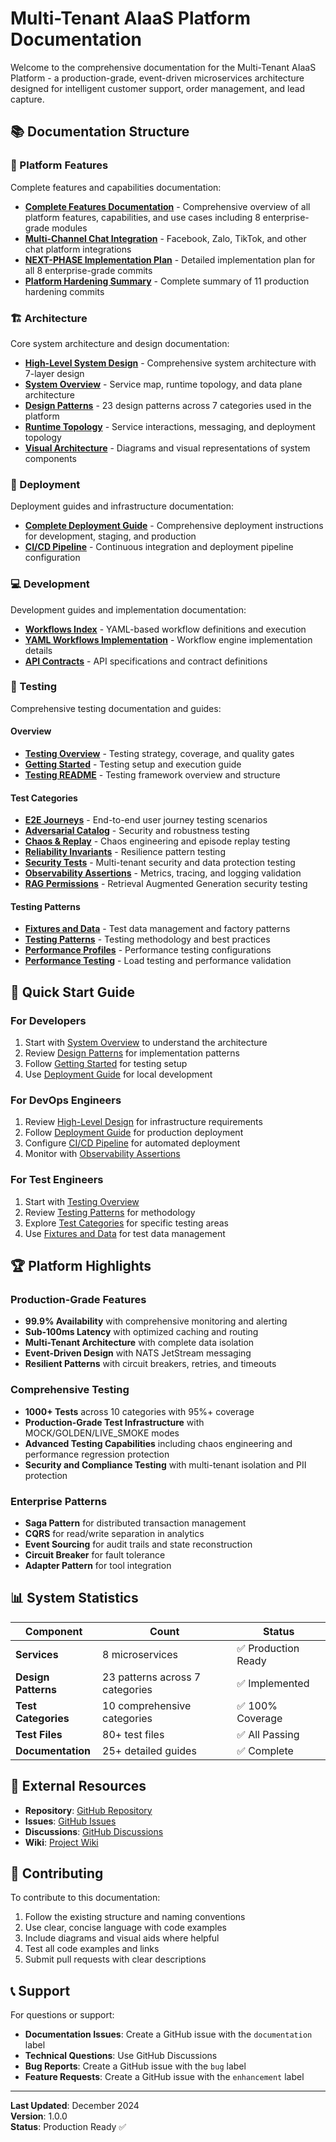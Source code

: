 # Multi-Tenant AIaaS Platform Documentation

Welcome to the comprehensive documentation for the Multi-Tenant AIaaS Platform - a production-grade, event-driven microservices architecture designed for intelligent customer support, order management, and lead capture.

## 📚 **Documentation Structure**

### **🎯 Platform Features**

Complete features and capabilities documentation:

- **[Complete Features Documentation](FEATURES.md)** - Comprehensive overview of all platform features, capabilities, and use cases including 8 enterprise-grade modules
- **[Multi-Channel Chat Integration](MULTI_CHANNEL_CHAT_INTEGRATION.md)** - Facebook, Zalo, TikTok, and other chat platform integrations
- **[NEXT-PHASE Implementation Plan](NEXT_PHASE_IMPLEMENTATION_PLAN.md)** - Detailed implementation plan for all 8 enterprise-grade commits
- **[Platform Hardening Summary](PLATFORM_HARDENING_SUMMARY.md)** - Complete summary of 11 production hardening commits

### **🏗️ Architecture**

Core system architecture and design documentation:

- **[High-Level System Design](architecture/HIGH_LEVEL_DESIGN.md)** - Comprehensive system architecture with 7-layer design
- **[System Overview](architecture/SYSTEM_OVERVIEW.md)** - Service map, runtime topology, and data plane architecture
- **[Design Patterns](architecture/DESIGN_PATTERNS.md)** - 23 design patterns across 7 categories used in the platform
- **[Runtime Topology](architecture/RUNTIME_TOPOLOGY.md)** - Service interactions, messaging, and deployment topology
- **[Visual Architecture](architecture/VISUAL_ARCHITECTURE.md)** - Diagrams and visual representations of system components

### **🚀 Deployment**

Deployment guides and infrastructure documentation:

- **[Complete Deployment Guide](deployment/DEPLOYMENT_GUIDE.md)** - Comprehensive deployment instructions for development, staging, and production
- **[CI/CD Pipeline](deployment/CI_CD_PIPELINE.md)** - Continuous integration and deployment pipeline configuration

### **💻 Development**

Development guides and implementation documentation:

- **[Workflows Index](development/WORKFLOWS_INDEX.md)** - YAML-based workflow definitions and execution
- **[YAML Workflows Implementation](development/YAML_WORKFLOWS_IMPLEMENTATION.md)** - Workflow engine implementation details
- **[API Contracts](development/CONTRACTS.md)** - API specifications and contract definitions

### **🧪 Testing**

Comprehensive testing documentation and guides:

#### **Overview**

- **[Testing Overview](testing/overview/TESTING_OVERVIEW.md)** - Testing strategy, coverage, and quality gates
- **[Getting Started](testing/overview/GETTING_STARTED.md)** - Testing setup and execution guide
- **[Testing README](testing/overview/README.md)** - Testing framework overview and structure

#### **Test Categories**

- **[E2E Journeys](testing/categories/E2E_JOURNEYS.md)** - End-to-end user journey testing scenarios
- **[Adversarial Catalog](testing/categories/ADVERSARIAL_CATALOG.md)** - Security and robustness testing
- **[Chaos & Replay](testing/categories/CHAOS_AND_REPLAY.md)** - Chaos engineering and episode replay testing
- **[Reliability Invariants](testing/categories/RELIABILITY_INVARIANTS.md)** - Resilience pattern testing
- **[Security Tests](testing/categories/SECURITY_TESTS.md)** - Multi-tenant security and data protection testing
- **[Observability Assertions](testing/categories/OBS_ASSERTIONS.md)** - Metrics, tracing, and logging validation
- **[RAG Permissions](testing/categories/RAG_PERMISSIONS.md)** - Retrieval Augmented Generation security testing

#### **Testing Patterns**

- **[Fixtures and Data](testing/patterns/FIXTURES_AND_DATA.md)** - Test data management and factory patterns
- **[Testing Patterns](testing/patterns/testing-patterns.md)** - Testing methodology and best practices
- **[Performance Profiles](testing/patterns/PERF_PROFILES.md)** - Performance testing configurations
- **[Performance Testing](testing/patterns/performance-testing.md)** - Load testing and performance validation

## 🎯 **Quick Start Guide**

### **For Developers**

1. Start with [System Overview](architecture/SYSTEM_OVERVIEW.md) to understand the architecture
2. Review [Design Patterns](architecture/DESIGN_PATTERNS.md) for implementation patterns
3. Follow [Getting Started](testing/overview/GETTING_STARTED.md) for testing setup
4. Use [Deployment Guide](deployment/DEPLOYMENT_GUIDE.md) for local development

### **For DevOps Engineers**

1. Review [High-Level Design](architecture/HIGH_LEVEL_DESIGN.md) for infrastructure requirements
2. Follow [Deployment Guide](deployment/DEPLOYMENT_GUIDE.md) for production deployment
3. Configure [CI/CD Pipeline](deployment/CI_CD_PIPELINE.md) for automated deployment
4. Monitor with [Observability Assertions](testing/categories/OBS_ASSERTIONS.md)

### **For Test Engineers**

1. Start with [Testing Overview](testing/overview/TESTING_OVERVIEW.md)
2. Review [Testing Patterns](testing/patterns/testing-patterns.md) for methodology
3. Explore [Test Categories](testing/categories/) for specific testing areas
4. Use [Fixtures and Data](testing/patterns/FIXTURES_AND_DATA.md) for test data management

## 🏆 **Platform Highlights**

### **Production-Grade Features**

- **99.9% Availability** with comprehensive monitoring and alerting
- **Sub-100ms Latency** with optimized caching and routing
- **Multi-Tenant Architecture** with complete data isolation
- **Event-Driven Design** with NATS JetStream messaging
- **Resilient Patterns** with circuit breakers, retries, and timeouts

### **Comprehensive Testing**

- **1000+ Tests** across 10 categories with 95%+ coverage
- **Production-Grade Test Infrastructure** with MOCK/GOLDEN/LIVE_SMOKE modes
- **Advanced Testing Capabilities** including chaos engineering and performance regression protection
- **Security and Compliance Testing** with multi-tenant isolation and PII protection

### **Enterprise Patterns**

- **Saga Pattern** for distributed transaction management
- **CQRS** for read/write separation in analytics
- **Event Sourcing** for audit trails and state reconstruction
- **Circuit Breaker** for fault tolerance
- **Adapter Pattern** for tool integration

## 📊 **System Statistics**

| Component           | Count                           | Status              |
| ------------------- | ------------------------------- | ------------------- |
| **Services**        | 8 microservices                 | ✅ Production Ready |
| **Design Patterns** | 23 patterns across 7 categories | ✅ Implemented      |
| **Test Categories** | 10 comprehensive categories     | ✅ 100% Coverage    |
| **Test Files**      | 80+ test files                  | ✅ All Passing      |
| **Documentation**   | 25+ detailed guides             | ✅ Complete         |

## 🔗 **External Resources**

- **Repository**: [GitHub Repository](https://github.com/your-org/multi-ai-agent)
- **Issues**: [GitHub Issues](https://github.com/your-org/multi-ai-agent/issues)
- **Discussions**: [GitHub Discussions](https://github.com/your-org/multi-ai-agent/discussions)
- **Wiki**: [Project Wiki](https://github.com/your-org/multi-ai-agent/wiki)

## 📝 **Contributing**

To contribute to this documentation:

1. Follow the existing structure and naming conventions
2. Use clear, concise language with code examples
3. Include diagrams and visual aids where helpful
4. Test all code examples and links
5. Submit pull requests with clear descriptions

## 📞 **Support**

For questions or support:

- **Documentation Issues**: Create a GitHub issue with the `documentation` label
- **Technical Questions**: Use GitHub Discussions
- **Bug Reports**: Create a GitHub issue with the `bug` label
- **Feature Requests**: Create a GitHub issue with the `enhancement` label

---

**Last Updated**: December 2024  
**Version**: 1.0.0  
**Status**: Production Ready ✅
